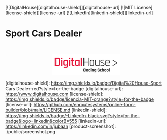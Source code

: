 [![DigitalHouse][digitalhouse-shield]][digitalhouse-url]
[![MIT License][license-shield]][license-url]
[![LinkedIn][linkedin-shield]][linkedin-url]

# Sport Cars Dealer

<br>
<p align="center">
	<a href="https://www.digitalhouse.com">
		<img src="./public/img/dg-logo.png" atl="DigitalHouse">
	</a>
</p>

[digitalhouse-shield]: https://img.shields.io/badge/Digital%20House-Sport Cars Dealer-red?style=for-the-badge
[digitalhouse-url]: https://www.digitalhouse.com
[license-shield]: https://img.shields.io/badge/licencia-MIT-orange?style=for-the-badge
[license-url]: https://github.com/enroutesystems/online-form-builder/blob/main/LICENSE.md
[linkedin-shield]: https://img.shields.io/badge/-LinkedIn-black.svg?style=for-the-badge&logo=linkedin&colorB=555
[linkedin-url]: https://linkedin.com/in/jubaan
[product-screenshot]: ./public/screenshot.png
